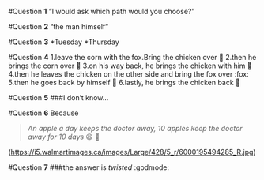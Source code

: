 #Question **1**
“I would ask which path would you choose?”

#Question **2** 
“the man himself”

#Question **3** 
*Tuesday
*Thursday

#Question **4**
1.leave the corn with the fox.Bring the chicken over :chicken:
2.then he brings the corn over :corn:
3.on his way back, he brings the chicken with him :chicken:
4.then he leaves the chicken on the other side and bring the fox over :fox:
5.then he goes back by himself :man:
6.lastly, he brings the chicken back :chicken:

#Question **5**
###I don’t know…

#Question **6**
Because 
> *An apple a day keeps the doctor away, 10 apples keep the doctor away for 10 days* :laughing: :apple:

(https://i5.walmartimages.ca/images/Large/428/5_r/6000195494285_R.jpg)

#Question **7**
###the answer is _twisted_ :godmode:






